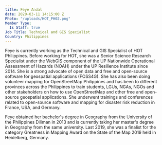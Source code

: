 ```yaml
---
title: Feye Andal
date: 2020-03-11 14:15:00 Z
Photo: "/uploads/HOT_PH02.png"
Member Type:
  Is Staff: true
Job Title: Technical and GIS Specialist
Country: Philippines
---
```


Feye is currently working as the Technical and GIS Specialist of HOT Philippines. Before working for HOT, she was a Senior Science Research Specialist under the WebGIS component of the UP Nationwide Operational Assessment of Hazards (NOAH) under the UP Resilience Institute since 2014. She is a strong advocate of open data and free and open-source software for geospatial applications (FOSS4G). She has also been doing volunteer mapping for OpenStreetMap Philippines and has been to different provinces across the Philippines to train students, LGUs, NGAs, NGOs and other stakeholders on how to use OpenStreetMap and other free and open-source geospatial applications. She underwent trainings and conferences related to open-source software and mapping for disaster risk reduction in France, USA, and Germany.

Feye obtained her bachelor's degree in Geography from the University of the Philippines Diliman in 2013 and is currently taking her master's degree in Geography from the same university. Last 2019, she was a finalist for the category Greatness in Mapping Award on the State of the Map 2019 held in Heidelberg, Germany.
